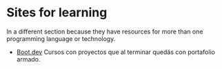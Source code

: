 # Sites for learning

In a different section because they have resources for more than one programming language or technology.

- [Boot.dev](https://boot.dev/)
  Cursos con proyectos que al terminar quedás con portafolio armado.
